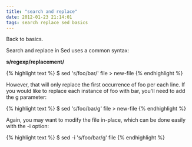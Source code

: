 ```yaml
---
title: "search and replace"
date: 2012-01-23 21:14:01
tags: search replace sed basics
---
```


<p>
Back to basics.

Search and replace in Sed uses a common syntax: 
</p>

<p>
<b><span class="mono">s/regexp/replacement/</span></b>

{% highlight text %}
$ sed 's/foo/bar/' file > new-file
{% endhighlight %}
</p>

<p>
However, that will only replace the first occurrence of foo per each line. If you would like to replace each instance of foo with bar, you'll need to add the g parameter:

{% highlight text %}
$ sed 's/foo/bar/g' file > new-file
{% endhighlight %}
</p>

<p>
Again, you may want to modify the file in-place, which can be done easily with the <span class="mono">-i</span> option:

{% highlight text %}
$ sed -i 's/foo/bar/g' file
{% endhighlight %}
</p>
